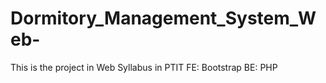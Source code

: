 # Dormitory_Management_System_Web-
This is the project in Web Syllabus in PTIT
FE: Bootstrap
BE: PHP 
